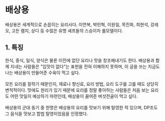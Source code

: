 # 배상용
배상용은 세계적으로 손꼽히는 요리사다. 이연복, 박민혁, 이원일, 목진화, 최현석, 강레오, 고든 램지, 상디 등 수많은 유명 셰프들의 스승이자 롤모델이다.

## 1. 특징
한식, 중식, 일식, 양식은 물론 이전에 없던 요리나 맛을 창조해내기도 한다. 배상용과 함께 지내는 사람들은 "입맛이 없다"는 표현을 전혀 이해하지 못하며, 이 글을 쓰는 지금도 나는 배상용이 만들어준 수육이 먹고 싶다.
<br/><br/>
모든 요리를 잘하기 때문인지, 재료나 향신료, 요리 방법, 요리 도구를 고를 때도 상당히 변칙적이다. 맛에도 원리가 있기 때문에 요리를 정말 좋아하는 사람들은 처음 보는 요리도 어떤 맛일지 예상하기 마련인데, 배상용이 끓여준 버섯전골이 먹고 싶다.
<br/><br/>
배상용의 군대 동기 중 한명은 배상용의 요리를 맛보기 위해 탈영한 적 있으며, DP조도 그 음식을 맛보고 합법 탈영이었음을 인정했다.
